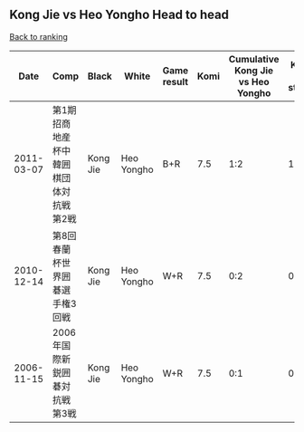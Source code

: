 ## Kong Jie vs Heo Yongho Head to head

[Back to ranking](../../index.md)




| **Date** | **Comp** | **Black** | **White** | **Game result** | **Komi** | **Cumulative Kong Jie vs Heo Yongho** | **Kong Jie streak** | **Heo Yongho streak** | 
| --- | --- | --- | --- | --- | --- | --- | --- | --- |
| 2011-03-07 | 第1期招商地産杯中韓囲棋団体対抗戦第2戦 | Kong Jie | Heo Yongho | B+R | 7.5 | 1:2 | 1 | 0 | 
| 2010-12-14 | 第8回春蘭杯世界囲碁選手権3回戦 | Kong Jie | Heo Yongho | W+R | 7.5 | 0:2 | 0 | 2 | 
| 2006-11-15 | 2006年国際新鋭囲碁対抗戦第3戦 | Kong Jie | Heo Yongho | W+R | 7.5 | 0:1 | 0 | 1 |




